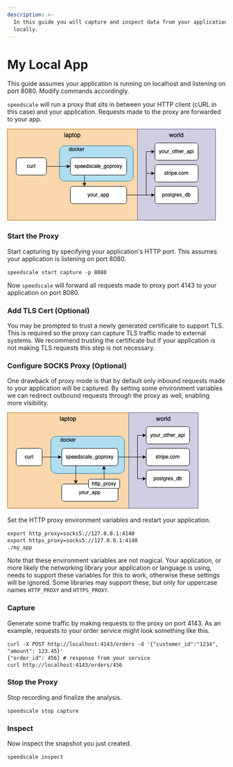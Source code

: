 ```yaml
---
description: >-
  In this guide you will capture and inspect data from your application running
  locally.
---
```


# My Local App

This guide assumes your application is running on localhost and listening on port 8080.  Modify commands accordingly.

`speedscale` will run a proxy that sits in between your HTTP client (cURL in this case) and your application.  Requests made to the proxy are forwarded to your app.

![](<../../../../.gitbook/assets/my-app-container.drawio (3).png>)

### Start the Proxy

Start capturing by specifying your application's HTTP port.  This assumes your application is listening on port 8080.

```
speedscale start capture -p 8080
```

Now `speedscale` will forward all requests made to proxy port 4143 to your application on port 8080.&#x20;

### Add TLS Cert (Optional)

You may be prompted to trust a newly generated certificate to support TLS.  This is required so the proxy can capture TLS traffic made to external systems.  We recommend trusting the certificate but if your application is not making TLS requests this step is not necessary.

### Configure SOCKS Proxy (Optional)

One drawback of proxy mode is that by default only inbound requests made to your application will be captured.  By setting some environment variables we can redirect outbound requests through the proxy as well, enabling more visibility.

![](../../../../.gitbook/assets/proxy-socks.drawio.png)

Set the HTTP proxy environment variables and restart your application.

```
export http_proxy=socks5://127.0.0.1:4140
export https_proxy=socks5://127.0.0.1:4140
./my_app
```

Note that these environment variables are not magical.  Your application, or more likely the networking library your application or language is using, needs to support these variables for this to work, otherwise these settings will be ignored. Some libraries may support these, but only for uppercase names `HTTP_PROXY` and `HTTPS_PROXY`.

### Capture

Generate some traffic by making requests to the proxy on port 4143. As an example, requests to your order service might look something like this.

```
curl -X POST http://localhost:4143/orders -d '{"customer_id":"1234", "amount": 123.45}'
{"order_id": 456} # response from your service
curl http://localhost:4143/orders/456
```

### Stop the Proxy

Stop recording and finalize the analysis.

```
speedscale stop capture
```

### Inspect

Now inspect the snapshot you just created.

```
speedscale inspect
```
